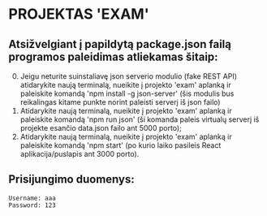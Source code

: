 # PROJEKTAS 'EXAM'

## Atsižvelgiant į papildytą package.json failą programos paleidimas atliekamas šitaip:

0. Jeigu neturite suinstaliavę json serverio modulio (fake REST API) atidarykite naują terminalą, nueikite į projekto 'exam' aplanką ir paleiskite komandą 'npm install -g json-server' (šis modulis bus reikalingas kitame punkte norint paleisti serverį iš json failo)
1. Atidarykite naują terminalą, nueikite į projekto 'exam' aplanką ir paleiskite komandą 'npm run json' (ši komanda paleis virtualų serverį iš projekte esančio data.json failo ant 5000 porto);
2. Atidarykite naują terminalą, nueikite į projekto 'exam' aplanką ir paleiskite komandą 'npm start' (po kurio laiko pasileis React aplikacija/puslapis ant 3000 porto). 

## Prisijungimo duomenys: 
    Username: aaa
    Password: 123